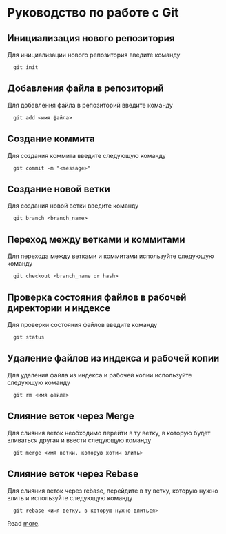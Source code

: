 # Руководство по работе с Git

## Инициализация нового репозитория

Для инициализации нового репозитория введите команду
```
  git init
```
## Добавления файла в репозиторий

Для добавления файла в репозиторий введите команду
```
  git add <имя файла>
```

## Создание коммита

Для создания коммита введите следующую команду
```
  git commit -m "<message>"
```
## Создание новой ветки

Для создания новой ветки введите команду
```
  git branch <branch_name>
```
## Переход между ветками и коммитами

Для перехода между ветками и коммитами используйте следующую команду
```
  git checkout <branch_name or hash>
```
## Проверка состояния файлов в рабочей директории и индексе

Для проверки состояния файлов введите команду
```
  git status
```
## Удаление файлов из индекса и рабочей копии

Для удаления файла из индекса и рабочей копии используйте следующую команду
```
  git rm <имя файла>
```

## Слияние веток через Merge

Для слияния веток необходимо перейти в ту ветку, в которую будет вливаться другая и ввести следующую команду
```
  git merge <имя ветки, которую хотим влить>
```

## Слияние веток через Rebase

Для слияния веток через rebase, перейдите в ту ветку, которую нужно влить и используйте следующую команду
```
  git rebase <имя ветку, в которую нужно влиться>
```

Read [more](https://www.markdownguide.org/basic-syntax).